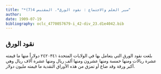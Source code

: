 ```yaml
---
title: "*سير العلم والاجتماع : نقود الورق*. المقتبس 4(7)"
author: 
date: 1909-07-19
bibliography: oclc_4770057679-i_42-div_23.d1e4042.bib
---
```




##  نقود الورق 


 بلغت نقود الورق التي يتعامل بها في الولايات المتحدة  ٢٤٢٠٣٤١  دولاراً منها ما قيمته  عشرة  ريالات ومنها  خمسة  ومنها  عشرون  ومنها  ألف  ريال ومنها  عشرة  آلاف  ريال وهي أكبر ورقة وقد ضاع أو تمزق من هذه الأوراق النقدية ما قيمته مليون دولار. 
